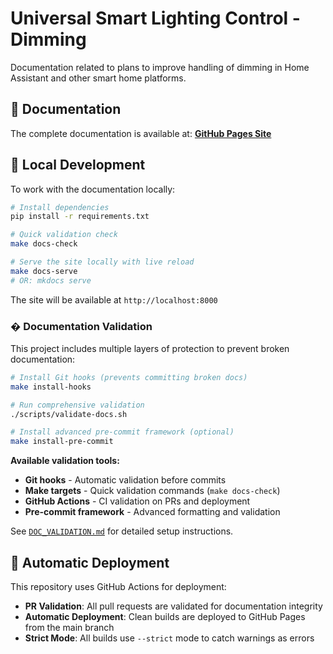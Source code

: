 # Universal Smart Lighting Control - Dimming

Documentation related to plans to improve handling of dimming in Home Assistant and other smart home platforms.

## 📖 Documentation

The complete documentation is available at: **[GitHub Pages Site](https://your-username.github.io/dimming/)**

## 🚀 Local Development

To work with the documentation locally:

```bash
# Install dependencies
pip install -r requirements.txt

# Quick validation check
make docs-check

# Serve the site locally with live reload
make docs-serve
# OR: mkdocs serve
```

The site will be available at `http://localhost:8000`

### �️ Documentation Validation

This project includes multiple layers of protection to prevent broken documentation:

```bash
# Install Git hooks (prevents committing broken docs)
make install-hooks

# Run comprehensive validation
./scripts/validate-docs.sh

# Install advanced pre-commit framework (optional)
make install-pre-commit
```

**Available validation tools:**
- **Git hooks** - Automatic validation before commits
- **Make targets** - Quick validation commands (`make docs-check`)
- **GitHub Actions** - CI validation on PRs and deployment
- **Pre-commit framework** - Advanced formatting and validation

See [`DOC_VALIDATION.md`](DOC_VALIDATION.md) for detailed setup instructions.

## 🔄 Automatic Deployment

This repository uses GitHub Actions for deployment:

- **PR Validation**: All pull requests are validated for documentation integrity
- **Automatic Deployment**: Clean builds are deployed to GitHub Pages from the main branch
- **Strict Mode**: All builds use `--strict` mode to catch warnings as errors
